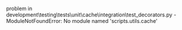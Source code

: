 problem in development\testing\tests\unit\cache\integration\test_decorators.py - ModuleNotFoundError: No module named 'scripts.utils.cache'
